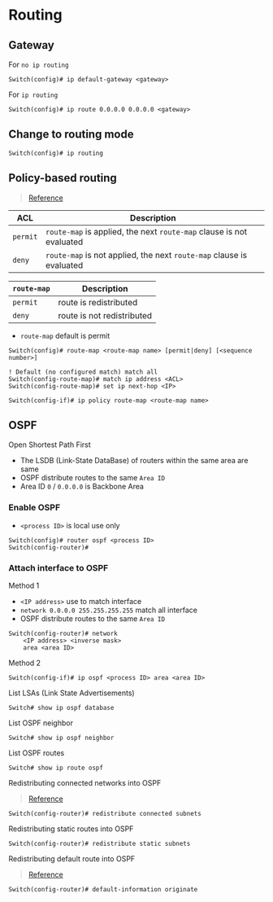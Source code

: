 # Routing

## Gateway

For `no ip routing`

```
Switch(config)# ip default-gateway <gateway>
```

For `ip routing`

```
Switch(config)# ip route 0.0.0.0 0.0.0.0 <gateway>
```

## Change to routing mode

```
Switch(config)# ip routing
```

## Policy-based routing

> [Reference](https://www.cisco.com/c/en/us/td/docs/ios/12_2/qos/configuration/guide/fqos_c/qcfpbr.html)

| ACL | Description |
| - | - |
| `permit` | `route-map` is applied, the next `route-map` clause is not evaluated |
| `deny` | `route-map` is not applied, the next `route-map` clause is evaluated |

| `route-map` | Description |
| - | - |
| `permit` | route is redistributed |
| `deny` | route is not redistributed |

- `route-map` default is permit

```
Switch(config)# route-map <route-map name> [permit|deny] [<sequence number>]

! Default (no configured match) match all
Switch(config-route-map)# match ip address <ACL>
Switch(config-route-map)# set ip next-hop <IP>

Switch(config-if)# ip policy route-map <route-map name>
```

## OSPF

Open Shortest Path First

- The LSDB (Link-State DataBase) of routers within the same area are same
- OSPF distribute routes to the same `Area ID`
- Area ID `0` / `0.0.0.0` is Backbone Area

### Enable OSPF

- `<process ID>` is local use only

```
Switch(config)# router ospf <process ID>
Switch(config-router)#
```

### Attach interface to OSPF

Method 1

- `<IP address>` use to match interface
- `network 0.0.0.0 255.255.255.255` match all interface
- OSPF distribute routes to the same `Area ID`

```
Switch(config-router)# network 
    <IP address> <inverse mask> 
    area <area ID>
```

Method 2

```
Switch(config-if)# ip ospf <process ID> area <area ID>
```

List LSAs (Link State Advertisements)
```
Switch# show ip ospf database
```

List OSPF neighbor
```
Switch# show ip ospf neighbor
```

List OSPF routes
```
Switch# show ip route ospf
```

Redistributing connected networks into OSPF

> [Reference](https://www.cisco.com/c/en/us/support/docs/ip/open-shortest-path-first-ospf/18722-redist-conn.html)

```
Switch(config-router)# redistribute connected subnets
```

Redistributing static routes into OSPF

```
Switch(config-router)# redistribute static subnets
```

Redistributing default route into OSPF

> [Reference](https://www.cisco.com/c/en/us/support/docs/ip/open-shortest-path-first-ospf/47868-ospfdb9.html)

```
Switch(config-router)# default-information originate
```
